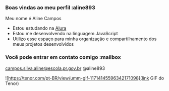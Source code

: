 ### Boas vindas ao meu perfil :aline893
Meu nome é Aline Campos
- Estou estudando na [Alura](https://www.alura.com.br)
- Estou me desenvolvendo na linguagem JavaScript
- Utilizo esse espaço para minha organização e compartilhamento dos meus projetos desenvolvidos

### Você pode entrar em contato comigo :mailbox

campos.silva.aline@escola.pr.gov.br
@aline893

![https://tenor.com/pt-BR/view/umm-gif-11714145596342171098](link GIF do Tenor)

